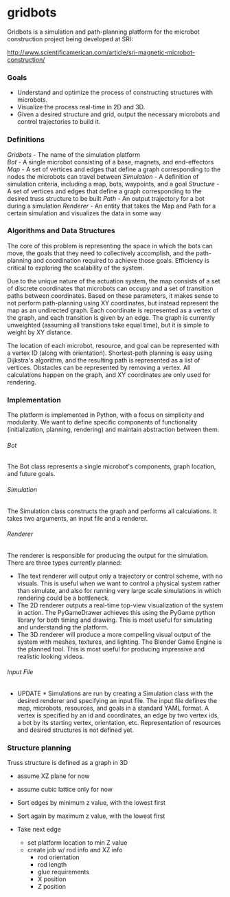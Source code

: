 gridbots
========

Gridbots is a simulation and path-planning platform for the microbot construction project being developed at SRI:

http://www.scientificamerican.com/article/sri-magnetic-microbot-construction/

### Goals
* Understand and optimize the process of constructing structures with microbots.
* Visualize the process real-time in 2D and 3D.
* Given a desired structure and grid, output the necessary microbots and control trajectories to build it.

### Definitions
*Gridbots* - The name of the simulation platform  
*Bot* - A single microbot consisting of a base, magnets, and end-effectors  
*Map* - A set of vertices and edges that define a graph corresponding to the nodes the microbots can travel between
*Simulation* - A definition of simulation criteria, including a map, bots, waypoints, and a goal
*Structure* - A set of vertices and edges that define a graph corresponding to the desired truss structure to be built
*Path* - An output trajectory for a bot during a simulation
*Renderer* - An entity that takes the Map and Path for a certain simulation and visualizes the data in some way

### Algorithms and Data Structures
The core of this problem is representing the space in which the bots can move, the goals that they need to collectively accomplish, and the path-planning and coordination required to achieve those goals. Efficiency is critical to exploring the scalability of the system.

Due to the unique nature of the actuation system, the map consists of a set of discrete coordinates that microbots can occupy and a set of transition paths between coordinates. Based on these parameters, it makes sense to not perform path-planning using XY coordinates, but instead represent the map as an undirected graph. Each coordinate is represented as a vertex of the graph, and each transition is given by an edge. The graph is currently unweighted (assuming all transitions take equal time), but it is simple to weight by XY distance.

The location of each microbot, resource, and goal can be represented with a vertex ID (along with orientation). Shortest-path planning is easy using Dijkstra's algorithm, and the resulting path is represented as a list of vertices. Obstacles can be represented by removing a vertex. All calculations happen on the graph, and XY coordinates are only used for rendering.


### Implementation
The platform is implemented in Python, with a focus on simplicity and modularity. We want to define specific components of functionality (initialization, planning, rendering) and maintain abstraction between them.

###### Bot
The Bot class represents a single microbot's components, graph location, and future goals. 

###### Simulation
The Simulation class constructs the graph and performs all calculations. It takes two arguments, an input file and a renderer.

###### Renderer
The renderer is responsible for producing the output for the simulation. There are three types currently planned:
* The text renderer will output only a trajectory or control scheme, with no visuals. This is useful when we want to control a physical system rather than simulate, and also for running very large scale simulations in which rendering could be a bottleneck.
* The 2D renderer outputs a real-time top-view visualization of the system in action. The PyGameDrawer achieves this using the PyGame python library for both timing and drawing. This is most useful for simulating and understanding the platform.
* The 3D renderer will produce a more compelling visual output of the system with meshes, textures, and lighting. The Blender Game Engine is the planned tool. This is most useful for producing impressive and realistic looking videos.

###### Input File

* UPDATE *
Simulations are run by creating a Simulation class with the desired renderer and specifying an input file. The input file defines the map, microbots, resources, and goals in a standard YAML format. A vertex is specified by an id and coordinates, an edge by two vertex ids, a bot by its starting vertex, orientation, etc. Representation of resources and desired structures is not defined yet.


### Structure planning

Truss structure is defined as a graph in 3D
- assume XZ plane for now
- assume cubic lattice only for now

- Sort edges by minimum z value, with the lowest first
- Sort again by maximum z value, with the lowest first
- Take next edge
  - set platform location to min Z value
  - create job w/ rod info and XZ info
    - rod orientation
    - rod length
    - glue requirements
    - X position
    - Z position
